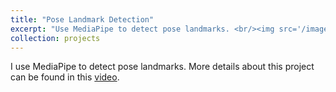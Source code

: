 ```yaml
---
title: "Pose Landmark Detection"
excerpt: "Use MediaPipe to detect pose landmarks. <br/><img src='/images/mediapipe_video.jpg'>"
collection: projects
---
```

I use MediaPipe to detect pose landmarks.
More details about this project can be found in this [video](https://youtu.be/iKqx1TI8TG0). 